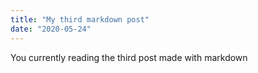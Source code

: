 ```yaml
---
title: "My third markdown post"
date: "2020-05-24"
---
```


You currently reading the third post made with markdown
